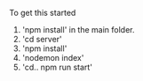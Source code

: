 To get this started
1. 'npm install' in the main folder.
2. 'cd server'
3. 'npm install'
4. 'nodemon index'
5. 'cd.. npm run start'

